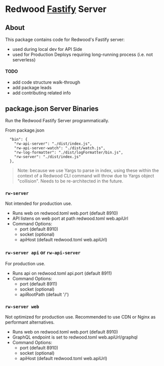 # Redwood [Fastify](https://www.fastify.io) Server

## About
This package contains code for Redwood's Fastify server:
- used during local dev for API Side
- used for Production Deploys requiring long-running process (i.e. not serverless)

#### TODO
- add code structure walk-through
- add package leads
- add contributing related info

## package.json Server Binaries
Run the Redwood Fastify Server programmatically.

From package.json
```
  "bin": {
    "rw-api-server": "./dist/index.js",
    "rw-api-server-watch": "./dist/watch.js",
    "rw-log-formatter": "./dist/logFormatter/bin.js",
    "rw-server": "./dist/index.js"
  },
```

> Note: because we use Yargs to parse in index, using these within the context of a Redwood CLI command will throw due to Yargs object "collision". Needs to be re-architected in the future.

### `rw-server`
Not intended for production use.
- Runs web on redwood.toml web.port (default 8910)
- API listens on web port at path redwood.toml web.apiUrl
- Command Options:
    - port (default 8910)
    - socket (optional)
    - apiHost (default redwood.toml web.apiUrl)

### `rw-server api` or `rw-api-server`
For production use.
- Runs api on redwood.toml api.port (default 8911)
- Command Options:
    - port (default 8911)
    - socket (optional)
    - apiRootPath (default '/')

### `rw-server web`
Not optimized for production use. Recommended to use CDN or Nginx as performant alternatives.
- Runs web on redwood.toml web.port (default 8910)
- GraphQL endpoint is set to redwood.toml web.apiUrl/graphql
- Command Options:
    - port (default 8910)
    - socket (optional)
    - apiHost (default redwood.toml web.apiUrl)
